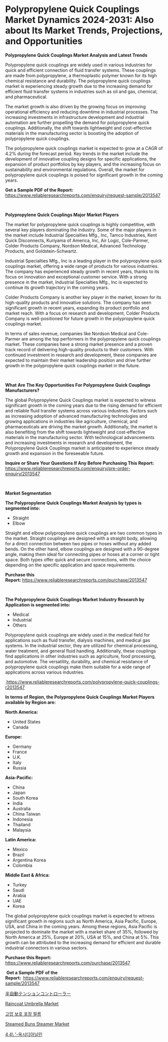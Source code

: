 <p><h1>Polypropylene Quick Couplings Market Dynamics 2024-2031: Also about Its Market Trends, Projections, and Opportunities</h1></p><p><strong>Polypropylene Quick Couplings Market Analysis and Latest Trends</strong></p>
<p><p>Polypropylene quick couplings are widely used in various industries for quick and efficient connection of fluid transfer systems. These couplings are made from polypropylene, a thermoplastic polymer known for its high chemical resistance and durability. The polypropylene quick couplings market is experiencing steady growth due to the increasing demand for efficient fluid transfer systems in industries such as oil and gas, chemical, and pharmaceutical.</p><p>The market growth is also driven by the growing focus on improving operational efficiency and reducing downtime in industrial processes. The increasing investments in infrastructure development and industrial automation are further propelling the demand for polypropylene quick couplings. Additionally, the shift towards lightweight and cost-effective materials in the manufacturing sector is boosting the adoption of polypropylene quick couplings.</p><p>The polypropylene quick couplings market is expected to grow at a CAGR of 4.2% during the forecast period. Key trends in the market include the development of innovative coupling designs for specific applications, the expansion of product portfolios by key players, and the increasing focus on sustainability and environmental regulations. Overall, the market for polypropylene quick couplings is poised for significant growth in the coming years.</p></p>
<p><strong>Get a Sample PDF of the Report:&nbsp;</strong> <a href="https://www.reliableresearchreports.com/enquiry/request-sample/2013547">https://www.reliableresearchreports.com/enquiry/request-sample/2013547</a></p>
<p>&nbsp;</p>
<p><strong>Polypropylene Quick Couplings Major Market Players</strong></p>
<p><p>The market for polypropylene quick couplings is highly competitive, with several key players dominating the industry. Some of the major players in the market include Industrial Specialties Mfg., Inc, Tamco Industries, Kent Quick Disconnects, Kuriyama of America, Inc, Air Logic, Cole-Parmer, Colder Products Company, Nordson Medical, Advanced Technology Products, and Goldstein-Schwartz.</p><p>Industrial Specialties Mfg., Inc is a leading player in the polypropylene quick couplings market, offering a wide range of products for various industries. The company has experienced steady growth in recent years, thanks to its focus on innovation and exceptional customer service. With a strong presence in the market, Industrial Specialties Mfg., Inc is expected to continue its growth trajectory in the coming years.</p><p>Colder Products Company is another key player in the market, known for its high-quality products and innovative solutions. The company has seen significant growth in recent years, expanding its product portfolio and market reach. With a focus on research and development, Colder Products Company is well-positioned for future growth in the polypropylene quick couplings market.</p><p>In terms of sales revenue, companies like Nordson Medical and Cole-Parmer are among the top performers in the polypropylene quick couplings market. These companies have a strong market presence and a proven track record of delivering high-quality products to their customers. With continued investment in research and development, these companies are expected to maintain their market leadership position and drive further growth in the polypropylene quick couplings market in the future.</p></p>
<p>&nbsp;</p>
<p><strong>What Are The Key Opportunities For Polypropylene Quick Couplings Manufacturers?</strong></p>
<p><p>The global Polypropylene Quick Couplings market is expected to witness significant growth in the coming years due to the rising demand for efficient and reliable fluid transfer systems across various industries. Factors such as increasing adoption of advanced manufacturing technologies and growing applications in industries like agriculture, chemical, and pharmaceuticals are driving the market growth. Additionally, the market is also benefiting from the shift towards lightweight and cost-effective materials in the manufacturing sector. With technological advancements and increasing investments in research and development, the Polypropylene Quick Couplings market is anticipated to experience steady growth and expansion in the foreseeable future.</p></p>
<p><strong>Inquire or Share Your Questions If Any Before Purchasing This Report:</strong> <a href="https://www.reliableresearchreports.com/enquiry/pre-order-enquiry/2013547">https://www.reliableresearchreports.com/enquiry/pre-order-enquiry/2013547</a></p>
<p>&nbsp;</p>
<p><strong>Market Segmentation</strong></p>
<p><strong>The Polypropylene Quick Couplings Market Analysis by types is segmented into:</strong></p>
<p><ul><li>Straight</li><li>Elbow</li></ul></p>
<p><p>Straight and elbow polypropylene quick couplings are two common types in the market. Straight couplings are designed with a straight body, allowing for a direct connection between two pipes or hoses without any added bends. On the other hand, elbow couplings are designed with a 90-degree angle, making them ideal for connecting pipes or hoses at a corner or tight space. Both types offer quick and secure connections, with the choice depending on the specific application and space requirements.</p></p>
<p><strong>Purchase this Report:&nbsp;</strong><a href="https://www.reliableresearchreports.com/purchase/2013547">https://www.reliableresearchreports.com/purchase/2013547</a></p>
<p>&nbsp;</p>
<p><strong>The Polypropylene Quick Couplings Market Industry Research by Application is segmented into:</strong></p>
<p><ul><li>Medical</li><li>Industrial</li><li>Others</li></ul></p>
<p><p>Polypropylene quick couplings are widely used in the medical field for applications such as fluid transfer, dialysis machines, and medical gas systems. In the industrial sector, they are utilized for chemical processing, water treatment, and general fluid handling. Additionally, these couplings find applications in other industries such as agriculture, food processing, and automotive. The versatility, durability, and chemical resistance of polypropylene quick couplings make them suitable for a wide range of applications across various industries.</p></p>
<p><a href="https://www.reliableresearchreports.com/polypropylene-quick-couplings-r2013547">&nbsp;https://www.reliableresearchreports.com/polypropylene-quick-couplings-r2013547</a></p>
<p><strong>In terms of Region, the Polypropylene Quick Couplings Market Players available by Region are:</strong></p>
<p>
    <p> <strong> North America: </strong>
        <ul>
            <li>United States</li>
            <li>Canada</li>
        </ul>
        </p> 
    <p> <strong> Europe: </strong>
        <ul>
            <li>Germany</li>
            <li>France</li>
            <li>U.K.</li>
            <li>Italy</li>
            <li>Russia</li>
        </ul>
        </p> 
    <p> <strong> Asia-Pacific: </strong>
        <ul>
            <li>China</li>
            <li>Japan</li>
            <li>South Korea</li>
            <li>India</li>
            <li>Australia</li>
            <li>China Taiwan</li>
            <li>Indonesia</li>
            <li>Thailand</li>
            <li>Malaysia</li>
        </ul>
        </p> 
    <p> <strong> Latin America: </strong>
        <ul>
            <li>Mexico</li>
            <li>Brazil</li>
            <li>Argentina Korea</li>
            <li>Colombia</li>
        </ul>
        </p> 
    <p> <strong> Middle East & Africa: </strong>
        <ul>
            <li>Turkey</li>
            <li>Saudi</li>
            <li>Arabia</li>
            <li>UAE</li>
            <li>Korea</li>
        </ul>
    </p>
    </p>
<p><p>The global polypropylene quick couplings market is expected to witness significant growth in regions such as North America, Asia Pacific, Europe, USA, and China in the coming years. Among these regions, Asia Pacific is projected to dominate the market with a market share of 35%, followed by North America at 25%, Europe at 20%, USA at 15%, and China at 5%. This growth can be attributed to the increasing demand for efficient and durable industrial connectors in various sectors.</p></p>
<p><strong>Purchase this Report: </strong><a href="https://www.reliableresearchreports.com/purchase/2013547">https://www.reliableresearchreports.com/purchase/2013547</a></p>
<p>&nbsp;<strong>Get a Sample PDF of the Report:&nbsp;&nbsp;</strong><a href="https://www.reliableresearchreports.com/enquiry/request-sample/2013547">https://www.reliableresearchreports.com/enquiry/request-sample/2013547</a></p>
<p><strong></strong></p>
<p><p><a href="https://github.com/KaliMetz2023/Market-Research-Report-List-1/blob/main/7207411145949.md">半自動テンションコントローラー</a></p><p><a href="https://github.com/cameroneffertz/Market-Research-Report-List-1/blob/main/raincoat-umbrella-market.md">Raincoat Umbrella Market</a></p><p><a href="https://github.com/johneahan44556754/Market-Research-Report-List-1/blob/main/1865543154480.md">고압 보호 포장 필름</a></p><p><a href="https://github.com/shahriarnajimjoy333/Market-Research-Report-List-1/blob/main/steamed-buns-steamer-market.md">Steamed Buns Steamer Market</a></p><p><a href="https://github.com/sougarounis/Market-Research-Report-List-4/blob/main/6048951154481.md">4,4\ '-옥시디아닐린</a></p></p>